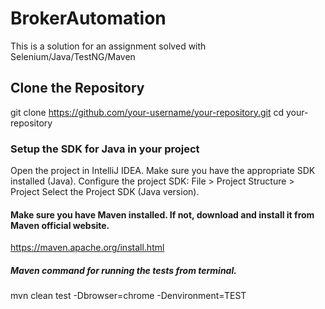 # BrokerAutomation
This is a solution for an assignment solved with Selenium/Java/TestNG/Maven
## Clone the Repository
git clone https://github.com/your-username/your-repository.git
cd your-repository
### Setup the SDK for Java in your project
Open the project in IntelliJ IDEA.
Make sure you have the appropriate SDK installed (Java).
Configure the project SDK:
File > Project Structure > Project
Select the Project SDK (Java version).
#### Make sure you have Maven installed. If not, download and install it from Maven official website.
https://maven.apache.org/install.html
##### Maven command for running the tests from terminal.
mvn clean test -Dbrowser=chrome -Denvironment=TEST

